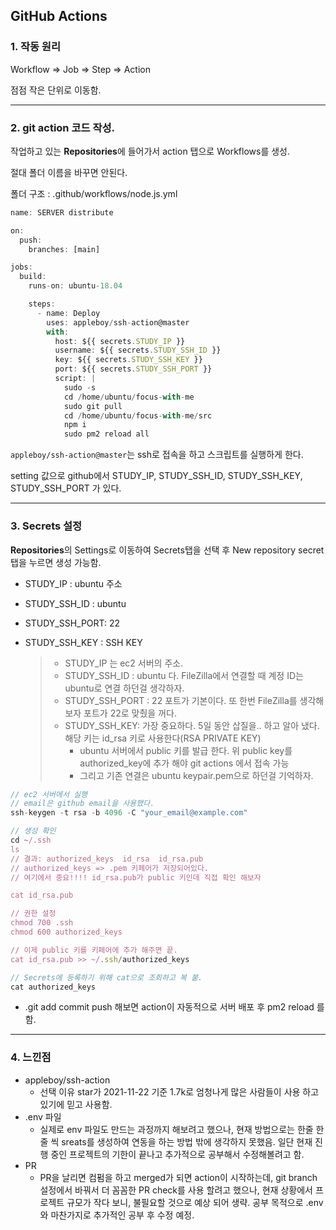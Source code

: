 ## GitHub Actions

### 1. 작동 원리

Workflow ⇒ Job ⇒ Step ⇒ Action

점점 작은 단위로 이동함.

---

### 2. git action 코드 작성.

작업하고 있는 **Repositories**에 들어가서 action 탭으로 Workflows를 생성.

절대 폴더 이름을 바꾸면 안된다.

폴더 구조 : .github/workflows/node.js.yml

```jsx
name: SERVER distribute

on:
  push:
    branches: [main]

jobs:
  build:
    runs-on: ubuntu-18.04

    steps:
      - name: Deploy
        uses: appleboy/ssh-action@master
        with:
          host: ${{ secrets.STUDY_IP }}
          username: ${{ secrets.STUDY_SSH_ID }}
          key: ${{ secrets.STUDY_SSH_KEY }}
          port: ${{ secrets.STUDY_SSH_PORT }}
          script: |
            sudo -s
            cd /home/ubuntu/focus-with-me
            sudo git pull
            cd /home/ubuntu/focus-with-me/src
            npm i
            sudo pm2 reload all
```

`appleboy/ssh-action@master`는 ssh로 접속을 하고 스크립트를 실행하게 한다.

setting 값으로 github에서 STUDY_IP, STUDY_SSH_ID, STUDY_SSH_KEY, STUDY_SSH_PORT 가 있다.

---

### 3. Secrets 설정

**Repositories**의 Settings로 이동하여 Secrets탭을 선택 후 New repository secret 탭을 누르면 생성 가능함.

- STUDY_IP : ubuntu 주소
- STUDY_SSH_ID : ubuntu
- STUDY_SSH_PORT: 22
- STUDY_SSH_KEY : SSH KEY

  > - STUDY_IP 는 ec2 서버의 주소.
  > - STUDY_SSH_ID : ubuntu 다. FileZilla에서 연결할 때 계정 ID는 ubuntu로 연결 하던걸 생각하자.
  > - STUDY_SSH_PORT : 22 포트가 기본이다. 또 한번 FileZilla를 생각해 보자 포트가 22로 맞췄을 꺼다.
  > - STUDY_SSH_KEY:
  >   가장 중요하다. 5일 동안 삽질을.. 하고 알아 냈다.
  >   해당 키는 id_rsa 키로 사용한다(RSA PRIVATE KEY)
  >   - ubuntu 서버에서 public 키를 발급 한다.
  >     위 public key를 authorized_key에 추가 해야 git actions 에서 접속 가능
  >   - 그리고 기존 연결은 ubuntu keypair.pem으로 하던걸 기억하자.

```jsx
// ec2 서버에서 실행
// email은 github email을 사용했다.
ssh-keygen -t rsa -b 4096 -C "your_email@example.com"

// 생성 확인
cd ~/.ssh
ls
// 결과: authorized_keys  id_rsa  id_rsa.pub
// authorized_keys => .pem 키페어가 저장되어있다.
// 여기에서 중요!!!! id_rsa.pub가 public 키인데 직접 확인 해보자

cat id_rsa.pub

// 권한 설정
chmod 700 .ssh
chmod 600 authorized_keys

// 이제 public 키를 키페어에 추가 해주면 끝.
cat id_rsa.pub >> ~/.ssh/authorized_keys

// Secrets에 등록하기 위해 cat으로 조회하고 복 붙.
cat authorized_keys
```

- .git add commit push
  해보면 action이 자동적으로 서버 배포 후 pm2 reload 를 함.

---

### 4. 느낀점

- appleboy/ssh-action
  - 선택 이유
    star가 2021-11-22 기준 1.7k로 엄청나게 많은 사람들이 사용 하고 있기에 믿고 사용함.
- .env 파일
  - 실제로 env 파일도 만드는 과정까지 해보려고 했으나, 현재 방법으로는 한줄 한줄 씩 sreats를 생성하여 연동을 하는 방법 밖에 생각하지 못했음. 일단 현재 진행 중인 프로젝트의 기한이 끝나고 추가적으로 공부해서 수정해볼려고 함.
- PR
  - PR을 날리면 컴펌을 하고 merged가 되면 action이 시작하는데, git branch 설정에서 바꿔서 더 꼼꼼한 PR check를 사용 할려고 했으나, 현재 상황에서 프로젝트 규모가 작다 보니, 불필요할 것으로 예상 되어 생략. 공부 목적으로 .env와 마찬가지로 추가적인 공부 후 수정 예정.
